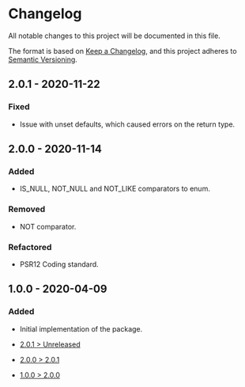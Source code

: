 # Changelog
All notable changes to this project will be documented in this file.

The format is based on [Keep a Changelog](https://keepachangelog.com/en/1.0.0/),
and this project adheres to [Semantic Versioning](https://semver.org/spec/v2.0.0.html).

## 2.0.1 - 2020-11-22
### Fixed
- Issue with unset defaults, which caused errors on the return type.

## 2.0.0 - 2020-11-14
### Added
- IS_NULL, NOT_NULL and NOT_LIKE comparators to enum.

### Removed
- NOT comparator.

### Refactored
- PSR12 Coding standard.

## 1.0.0 - 2020-04-09
### Added
- Initial implementation of the package.

- [2.0.1 > Unreleased](https://github.com/grizz-it/search/compare/2.0.1...HEAD)
- [2.0.0 > 2.0.1](https://github.com/grizz-it/search/compare/2.0.0...2.0.1)
- [1.0.0 > 2.0.0](https://github.com/grizz-it/search/compare/1.0.0...2.0.0)
